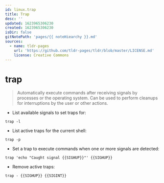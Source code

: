 ```yaml
---
id: linux.trap
title: Trap
desc: ''
updated: 1623965306230
created: 1623965306230
isDir: false
gitNotePath: 'pages/{{ noteHiearchy }}.md'
sources:
  - name: tldr-pages
    url: 'https://github.com/tldr-pages/tldr/blob/master/LICENSE.md'
    license: Creative Commons
---
```

# trap

> Automatically execute commands after receiving signals by processes or the operating system.
> Can be used to perform cleanups for interruptions by the user or other actions.

- List available signals to set traps for:

`trap -l`

- List active traps for the current shell:

`trap -p`

- Set a trap to execute commands when one or more signals are detected:

`trap 'echo "Caught signal {{SIGHUP}}"' {{SIGHUP}}`

- Remove active traps:

`trap - {{SIGHUP}} {{SIGINT}}`

